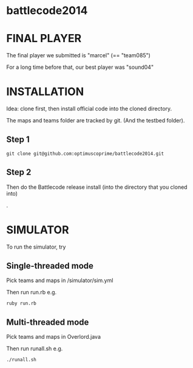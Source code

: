battlecode2014
==============

FINAL PLAYER
============

The final player we submitted is "marcel" (== "team085")

For a long time before that, our best player was "sound04"

INSTALLATION
============

Idea: clone first, then install official code into the cloned directory.

The maps and teams folder are tracked by git. (And the testbed folder).

Step 1
------

```
git clone git@github.com:optimuscoprime/battlecode2014.git
```

Step 2
------

Then do the Battlecode release install (into the directory that you cloned into)

.

SIMULATOR
=========

To run the simulator, try

Single-threaded mode
--------------------

Pick teams and maps in /simulator/sim.yml

Then run run.rb e.g.

```
ruby run.rb
```

Multi-threaded mode
-------------------

Pick teams and maps in Overlord.java

Then run runall.sh e.g.

```
./runall.sh
```
